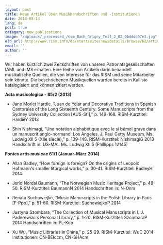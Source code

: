```yaml
---
layout: post
title: Neue Artikel über Musikhandschriften und -institutionen
date: 2014-08-14
lang: de
post: true
category: new_publications
image: "/uploads/_processed_/csm_Bach_Grigny_Teil_2_02_0bdddc07e3.jpg"
old_url: http://www.rism.info/de/startseite/newsdetails/browse/62/article/64/recent-publications-about-music-manuscripts-and-music-institutions.html
email: ''
author: ''
---
```



Wir haben kürzlich zwei Zeitschriften von unseren Patronatsgesellschaften IAML und IMS erhalten. Eine Reihe von Artikeln darin behandelt musikalische Quellen, die von Interesse für das RISM und seine Mitarbeiter sein könnte. Die beschriebenen Musikquellen wurden bereits in Kallisto katalogisiert und können zitiert werden.

**Acta musicologica - 85/2 (2013)**

- Jane Morlet Hardie, “Juan de Yciar and Decorative Traditions in Spanish Cantorales of the Long Sixteenth Century: Some Manuscripts from the Sydney University Collection [AUS-Sfl],” p. 149-168.
RISM-Kurztitel: HardieY 2013

- Shin Nishimagi, “Une notation alphabétique avec le si bémol grave dans un manuscrit anglo-normand: Los Angeles, J. Paul Getty Museum, Ms. Ludwig XII 5 (XIIe siècle),” p. 139-148.
RISM-Kurztitel: NishimagiG 2013
Handschrift in: US-MAL Ms. Ludwig XII 5 (Phillipps 12145)

**Fontes artis musicae 61/1 (Januar-März 2014)**

- Allan Badley, “How foreign is foreign? On the origins of Leopold Hofmann's smaller liturgical works,” p. 30-41.
RISM-Kurztitel: BadleyH 2014


- Jorid Nordal Baumann, “The Norwegian Music Heritage Project,” p. 48-50.
RISM-Kurztitel: BaumannN 2014
Handschriften in: N-Onm

- Renata Suchowiejko, “Music Manuscripts in the Polish Library in Paris [F-Ppo],” p. 51-60.
RISM-Kurztitel: SuchowiejkoP 2014

- Justyna Szombara, “The Collection of Musical Manuscripts in I. J. Paderewski's Personal Library,” p. 1-20.
RISM-Kurztitel: SzombaraP 2014
Handschriften in: PL-Kdp

- Xu Wu, “Music Libraries in China,” p. 25-29.
RISM-Kurztitel: WuC 2014
Institutionen: CN-BEIccm, CN-SHAcm